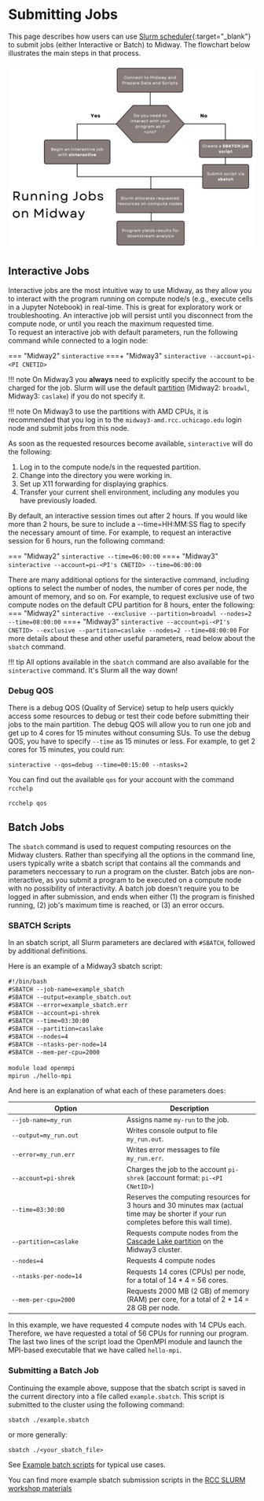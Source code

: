 # Submitting Jobs
This page describes how users can use [Slurm scheduler](https://slurm.schedmd.com/documentation.html){:target="_blank"} to submit jobs (either Interactive or Batch) to Midway. The flowchart below illustrates the main steps in that process. 

![Jobs Overview](img/running_jobs/jobs_overview.png)

## Interactive Jobs
Interactive jobs are the most intuitive way to use Midway, as they allow you to interact with the program running on compute node/s (e.g., execute cells in a Jupyter Notebook) in real-time. This is great for exploratory work or troubleshooting. An interactive job will persist until you disconnect from the compute node, or until you reach the maximum requested time.  
To request an interactive job with default parameters, run the following command while connected to a login node:  

=== "Midway2"
    ```
    sinteractive
    ```
===+ "Midway3"
    ```
    sinteractive --account=pi-<PI CNETID>
    ```

!!! note
    On Midway3 you **always** need to explicitly specify the account to be charged for the job. Slurm will use the default [partition](midway_partitions.md) (Midway2: `broadwl`, Midway3: `caslake`) if you do not specify it.

!!! note
    On Midway3 to use the partitions with AMD CPUs, it is recommended that you log in to the `midway3-amd.rcc.uchicago.edu` login node and submit jobs from this node.

As soon as the requested resources become available, `sinteractive` will do the following:  
1. Log in to the compute node/s in the requested partition.  
2. Change into the directory you were working in.  
3. Set up X11 forwarding for displaying graphics.  
4. Transfer your current shell environment, including any modules you have previously loaded.  

By default, an interactive session times out after 2 hours. If you would like more than 2 hours, be sure to include a --time=HH:MM:SS flag to specify the necessary amount of time. For example, to request an interactive session for 6 hours, run the following command:

=== "Midway2"
    ```
    sinteractive --time=06:00:00
    ```
===+ "Midway3"
    ```
    sinteractive --account=pi-<PI's CNETID> --time=06:00:00
    ```

There are many additional options for the sinteractive command, including options to select the number of nodes, the number of cores per node, the amount of memory, and so on. For example, to request exclusive use of two compute nodes on the default CPU partition for 8 hours, enter the following:
=== "Midway2"
    ```
    sinteractive --exclusive --partition=broadwl --nodes=2 --time=08:00:00
    ```
===+ "Midway3"
    ```
    sinteractive --account=pi-<PI's CNETID> --exclusive --partition=caslake --nodes=2 --time=08:00:00
    ```
For more details about these and other useful parameters, read below about the `sbatch` command.

!!! tip
    All options available in the `sbatch` command are also available for the `sinteractive` command. It's Slurm all the way down!

### Debug QOS 
There is a debug QOS (Quality of Service) setup to help users quickly access some resources to debug or test their code before submitting their jobs to the main partition. The debug QOS will allow you to run one job and get up to 4 cores for 15 minutes without consuming SUs. To use the debug QOS, you have to specify `--time` as 15 minutes or less. For example, to get 2 cores for 15 minutes, you could run:
```
sinteractive --qos=debug --time=00:15:00 --ntasks=2
```
You can find out the available `qos` for your account with the command `rcchelp`
```
rcchelp qos
```

## Batch Jobs

The `sbatch` command is used to request computing resources on the Midway clusters. Rather than specifying all the options in the command line, users typically write a sbatch script that contains all the commands and parameters neccessary to run a program on the cluster. Batch jobs are non-interactive, as you submit a program to be executed on a compute node with no possibility of interactivity. A batch job doesn't require you to be logged in after submission, and ends when either (1) the program is finished running, (2) job's maximum time is reached, or (3) an error occurs.

### SBATCH Scripts

In an sbatch script, all Slurm parameters are declared with `#SBATCH`, followed by additional definitions.

Here is an example of a Midway3 sbatch script:

```
#!/bin/bash
#SBATCH --job-name=example_sbatch
#SBATCH --output=example_sbatch.out
#SBATCH --error=example_sbatch.err
#SBATCH --account=pi-shrek
#SBATCH --time=03:30:00
#SBATCH --partition=caslake
#SBATCH --nodes=4
#SBATCH --ntasks-per-node=14
#SBATCH --mem-per-cpu=2000

module load openmpi
mpirun ./hello-mpi
```

And here is an explanation of what each of these parameters does:


|  <div style="width:220px">Option</div>      | Description |
| ----------- | ----------- |
| `--job-name=my_run`     | Assigns name `my-run` to the job.       |
| `--output=my_run.out`   | Writes console output to file `my_run.out`.        |
| `--error=my_run.err`    | Writes error messages to file `my_run.err`.        |
| `--account=pi-shrek`    | Charges the job to the account `pi-shrek` (account format: `pi-<PI CNetID>`)     |
| `--time=03:30:00`       | Reserves the computing resources for 3 hours and 30 minutes max (actual time may be shorter if your run completes before this wall time).  | 
| `--partition=caslake`   | Requests compute nodes from the [Cascade Lake partition](midway_partitions.md) on the Midway3 cluster. |
| `--nodes=4`             | Requests 4 compute nodes |
| `--ntasks-per-node=14`  | Requests 14 cores (CPUs) per node, for a total of 14 * 4 = 56 cores. |
| `--mem-per-cpu=2000`    | Requests 2000 MB (2 GB) of memory (RAM) per core, for a total of 2 * 14 = 28 GB per node. |

In this example, we have requested 4 compute nodes with 14 CPUs each. Therefore, we have requested a total of 56 CPUs for running our program. The last two lines of the script load the OpenMPI module and launch the MPI-based executable that we have called `hello-mpi`.

### Submitting a Batch Job

Continuing the example above, suppose that the sbatch script is saved in the current directory into a file called `example.sbatch`. This script is submitted to the cluster using the following command:
```
sbatch ./example.sbatch
```
or more generally:
```
sbatch ./<your_sbatch_file>
```
<!---
### Example Submission Scripts

Here are some example sbatch job submission scripts that demonstrate the different options and jobs types you make wish to use.

**A single core job to the standard compute partition:**

=== "Midway2"

    ```
    #!/bin/bash
    
    #SBATCH --job-name=single-node-cpu-example
    #SBATCH --account=pi-[group]
    #SBATCH --partition=broadwl
    #SBATCH --ntasks-per-node=1  # number of tasks
    #SBATCH --cpus-per-task=1    # number of threads per task

    # LOAD MODULES
    module load python

    # DO COMPUTE WORK
    export OMP_NUM_THREADS=$SLURM_CPUS_PER_TASK
    python hello.py
    ```

=== "Midway3"

    ```
    #!/bin/sh

    #SBATCH --job-name=single-node-cpu-example
    #SBATCH --account=pi-[group]
    #SBATCH --partition=caslake
    #SBATCH --ntasks-per-node=1  # number of tasks
    #SBATCH --cpus-per-task=1    # number of threads per task

    # LOAD MODULES
    module load python

    # DO COMPUTE WORK
    export OMP_NUM_THREADS=$SLURM_CPUS_PER_TASK
    python hello.py
    ```

**A single node gpu job to the gpu partition:**

=== "Midway2"

    ```
    #!/bin/bash

    #SBATCH --job-name=1gpu-example
    #SBATCH --account=pi-[group]
    #SBATCH --partition=gpu2
    #SBATCH --gres=gpu:1
    #SBATCH --ntasks-per-node=1 # num cores to drive each gpu
    #SBATCH --cpus-per-task=1   # set this to the desired number of threads

    # LOAD MODULES
    module load tensorflow
    module load cudnn

    # DO COMPUTE WORK
    export OMP_NUM_THREADS=$SLURM_CPUS_PER_TASK
    python training.py
    ```

=== "Midway3"

    ```
    #!/bin/sh

    #SBATCH --job-name=1gpu-example
    #SBATCH --account=pi-[group]
    #SBATCH --partition=gpu
    #SBATCH --gres=gpu:1
    # TO USE V100 specify --constraint=v100
    # TO USE RTX600 specify --constraint=rtx6000
    #SBATCH --constraint=v100   # constraint job runs on V100 GPU use
    #SBATCH --ntasks-per-node=1 # num cores to drive each gpu
    #SBATCH --cpus-per-task=1   # set this to the desired number of threads

    # LOAD MODULES
    module load tensorflow
    module load cudnn

    # DO COMPUTE WORK
    export OMP_NUM_THREADS=$SLURM_CPUS_PER_TASK
    python training.py
    ```
--->

See [Example batch scripts](./examples/example_job_scripts.md) for typical use cases.

You can find more example sbatch submission scripts in the [RCC SLURM workshop materials](https://github.com/rcc-uchicago/SLURM_WORKSHOP)
